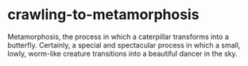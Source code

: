 # crawling-to-metamorphosis

Metamorphosis, the process in which a caterpillar transforms into a butterfly. Certainly, a special and spectacular process in which a small, lowly, worm-like creature transitions into a beautiful dancer in the sky.


